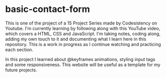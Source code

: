 # basic-contact-form

This is one of the project of a 15 Project Series made by Codesistency on Youtube. I'm currently learning by following along with this YouTube video, which covers a HTML, CSS and JavaScript. I'm taking notes, coding along, adding my own touch to it and documenting what I learn here in this repository. This is a work in progress as I continue watching and practicing each section.

In this project I learned about @keyframes animations, styling input tags and some responsiveness. This website will be useful as a template for my future projects.
